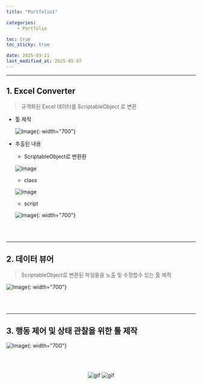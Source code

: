 ```yaml
---
title: "Portfolio1"

categories:
    - Portfolio

toc: true
toc_sticky: true

date: 2025-03-21
last_modified_at: 2025-05-07
---
```


--------------------

## 1. Excel Converter

> 규격화된 Excel 데이터를 ScriptableObject 로 변환

* 툴 제작

    ![Image](https://github.com/user-attachments/assets/313c6ddd-d351-42dd-81af-e68089301580){: width="700"}

* 추출된 내용

    * ScriptableObject로 변환환

    ![Image](https://github.com/user-attachments/assets/8f541041-88df-4e34-a9bf-dd287d3ad179)

    * class

    ![Image](https://github.com/user-attachments/assets/1ff6687c-4672-47ed-8c57-3f6182aa7276)

    * script

    ![Image](https://github.com/user-attachments/assets/cb5c8627-e861-4cc5-99c1-a8e6e011b016){: width="700"}

<br>
<br>

----------
## 2. 데이터 뷰어

> ScriptableObject로 변환된 파일들을 노출 및 수정할수 있는 툴 제작

![Image](https://github.com/user-attachments/assets/5c9ae296-95e1-4048-a38e-e1d239aca4af){: width="700"}

<br>
<br>

----------
## 3. 행동 제어 및 상태 관찰을 위한 툴 제작

![Image](https://github.com/user-attachments/assets/84aa82d6-97a6-4308-8d7a-1cdb798f8a33){: width="700"}

<br>
<br>

<p align="center">

<img src="https://github.com/user-attachments/assets/ee0ddc01-11ac-4f70-ae86-ca92b93df6cc" alt="gif"/>
<img src="https://github.com/user-attachments/assets/b7268870-c69d-4ad5-b220-82aa00cc93dc" alt="gif"/>


</p>
